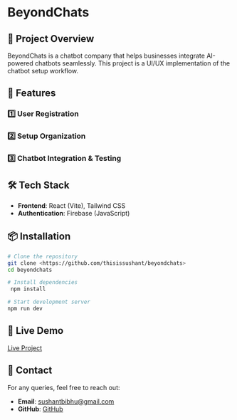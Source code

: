 # BeyondChats 

## 🚀 Project Overview
BeyondChats is a chatbot company that helps businesses integrate AI-powered chatbots seamlessly. This project is a UI/UX implementation of the chatbot setup workflow.

## 🎯 Features
### 1️⃣ User Registration
### 2️⃣ Setup Organization
### 3️⃣ Chatbot Integration & Testing

## 🛠️ Tech Stack
- **Frontend**: React (Vite), Tailwind CSS
- **Authentication**: Firebase (JavaScript)

## 📦 Installation
```bash
# Clone the repository
git clone <https://github.com/thisissushant/beyondchats>
cd beyondchats

# Install dependencies
 npm install

# Start development server
npm run dev
```

## 🔗 Live Demo
[Live Project](https://beyondchats-rho.vercel.app/)


## 📧 Contact
For any queries, feel free to reach out:
- **Email**: sushantbibhu@gmail.com
- **GitHub**: [GitHub](https://github.com/thisissushant/beyondchats)

